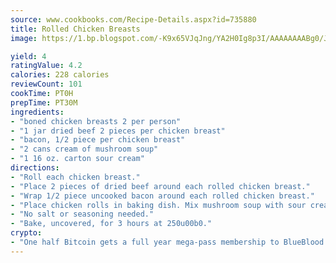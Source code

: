 ```yaml
---
source: www.cookbooks.com/Recipe-Details.aspx?id=735880
title: Rolled Chicken Breasts
image: https://1.bp.blogspot.com/-K9x65VJqJng/YA2H0Ig8p3I/AAAAAAAABg0/JRKr7ZzesxofwlGw6YudXad_aQn9BD52QCLcBGAsYHQ/s299/2.png

yield: 4
ratingValue: 4.2
calories: 228 calories
reviewCount: 101
cookTime: PT0H
prepTime: PT30M
ingredients:
- "boned chicken breasts 2 per person"
- "1 jar dried beef 2 pieces per chicken breast"
- "bacon, 1/2 piece per chicken breast"
- "2 cans cream of mushroom soup"
- "1 16 oz. carton sour cream"
directions:
- "Roll each chicken breast."
- "Place 2 pieces of dried beef around each rolled chicken breast."
- "Wrap 1/2 piece uncooked bacon around each rolled chicken breast."
- "Place chicken rolls in baking dish. Mix mushroom soup with sour cream and pour over chicken rolls."
- "No salt or seasoning needed."
- "Bake, uncovered, for 3 hours at 250u00b0."
crypto:
- "One half Bitcoin gets a full year mega-pass membership to BlueBlood."
---
```

